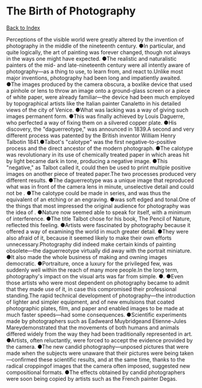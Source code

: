 # The Birth of Photography
[Back to Index](https://github.com/windows10010/tpoExtractor/blob/master/README.md)

Perceptions of the visible world were greatly altered by the invention of photography in the middle of the nineteenth century. ●In particular, and quite logically, the art of painting was forever changed, though not always in the ways one might have expected. ●The realistic and naturalistic painters of the mid- and late-nineteenth century were all intently aware of photography—as a thing to use, to learn from, and react to.Unlike most major inventions, photography had been long and impatiently awaited. ●The images produced by the camera obscura, a boxlike device that used a pinhole or lens to throw an image onto a 
ground-glass screen or a piece of white paper, were already familiar—the device had been much employed by topographical artists like the Italian painter Canaletto in his detailed views of the 
city of Venice. ●What was lacking was a way of giving such images permanent form. ●This was finally achieved by Louis Daguerre, who perfected a way of fixing them on a silvered copper 
plate. ●His discovery, the "daguerreotype," was announced in 1839.A second and very different process was patented by the British inventor William Henry Talbotin 1841.●Talbot's "calotype" was the first negative-to-positive process and the 
direct ancestor of the modern photograph. ●The calotype was revolutionary in its use of chemically treated paper in which areas hit by light became dark in tone, producing a negative image.
●This "negative," as Talbot called it, could then be used to print multiple positive images on another piece of treated paper.The two processes produced very different results. ●The daguerreotype was a unique image that reproduced what was in front of the camera lens in minute, unselective detail and could not be . ●The calotype could be made in series, and was thus the equivalent of an etching or an engraving. ●was soft edged and tonal.One of the things that most impressed the original audience for photography was the idea of . ●Nature now seemed able to speak for itself, with a minimum of interference. ●The title Talbot chose for his book, The Pencil of Nature, reflected this feeling. ●Artists were fascinated by photography because it offered a way of examining the world in much greater detail. ●They were also afraid of it, because it seemed likely to make their own efforts unnecessary.Photography did indeed make certain kinds of painting obsolete—the daguerreotype virtually did away with the portrait miniature. ●It also made the whole business of making and owning images democratic. ●Portraiture, once a luxury for the privileged few, was suddenly well within the reach of many more people.In the long term, photography's impact on the visual arts was far from simple. ●. ●Even those artists who were most dependent on photography became to admit that they made use of it, in case this compromised their professional standing.The rapid technical development of photography—the introduction of lighter and simpler equipment, and of new emulsions that coated photographic plates, film, and paper and enabled images to be made at much faster speeds—had some consequences. ●Scientific experiments made by photographers such as Eadweard Muybridgeand Etienne-Jules Mareydemonstrated that the movements of both humans and animals differed widely from the way they had been traditionally represented in art. ●Artists, often reluctantly, were forced to accept the evidence provided by the camera. ●The new candid photography—unposed pictures that were made when the subjects were unaware that their pictures were being taken—confirmed these scientific results, and at the same time, thanks to the radical croppingof images that the camera often imposed, suggested new compositional formats. ●The effects obtained by candid photographers were soon being copied by artists such as the French painter Degas.